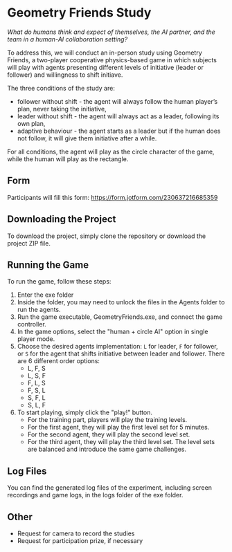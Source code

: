 # Geometry Friends Study

<i>What do humans think and expect of themselves, the AI partner, and the team in a human-AI collaboration setting?</i>

To address this, we will conduct an in-person study using Geometry Friends, a two-player cooperative physics-based game in which subjects will play with agents presenting different levels of initiative (leader or follower) and willingness to shift initiave.

The three conditions of the study are:
- follower without shift - the agent will always follow the human player’s plan, never taking the initiative,
- leader without shift - the agent will always act as a leader, following its own plan,
- adaptive behaviour - the agent starts as a leader but if the human does not follow, it will give them initiative after a while.

For all conditions, the agent will play as the circle character of the game, while the human will play as the rectangle.

## Form
Participants will fill this form: https://form.jotform.com/230637216685359
## Downloading the Project
To download the project, simply clone the repository or download the project ZIP file.

## Running the Game
To run the game, follow these steps:
1. Enter the exe folder
2. Inside the folder, you may need to unlock the files in the Agents folder to run the agents.
3. Run the game executable, GeometryFriends.exe, and connect the game controller.
4. In the game options, select the "human + circle AI" option in single player mode.
5. Choose the desired agents implementation: `L` for leader, `F` for follower, or `S` for the agent that shifts initiative between leader and follower. There are 6 different order options: 
   * L, F, S
   * L, S, F
   * F, L, S
   * F, S, L
   * S, F, L
   * S, L, F
6. To start playing, simply click the "play!" button.
   * For the training part, players will play the training levels. 
   * For the first agent, they will play the first level set for 5 minutes.
   * For the second agent, they will play the second level set.
   * For the third agent, they will play the third level set. The level sets are balanced and introduce the same game challenges.

## Log Files
You can find the generated log files of the experiment, including screen recordings and game logs, in the logs folder of the exe folder.

## Other
- Request for camera to record the studies
- Request for participation prize, if necessary
